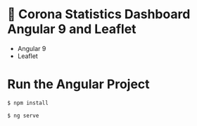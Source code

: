 # 🦠 Corona Statistics Dashboard Angular 9 and Leaflet


  - Angular 9
  - Leaflet
  

# Run the Angular Project
```sh
$ npm install
```

```sh
$ ng serve
```


